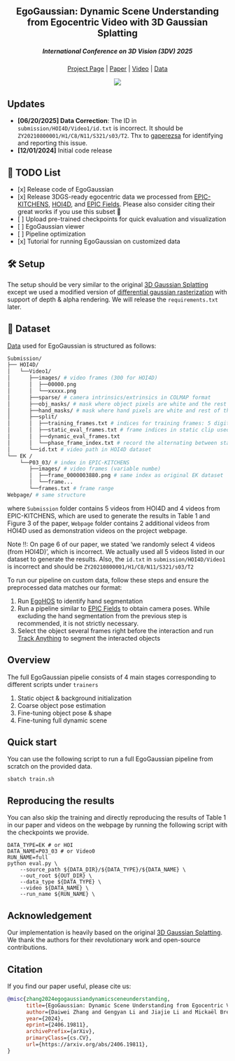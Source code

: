 <p align="center">
  <h2 align="center">EgoGaussian: Dynamic Scene Understanding from Egocentric Video with 3D Gaussian Splatting</h2>
  <h5 align="center">International Conference on 3D Vision (3DV) 2025</h5>
</p>

<div align="center"> 

[Project Page](https://zdwww.github.io/egogs.github.io/) | [Paper](https://arxiv.org/abs/2406.19811) | [Video](https://www.youtube.com/watch?v=nsZrmM7CJB0) | [Data](https://drive.google.com/file/d/1VCC71f7YYeCahQlSNpJ0BsR1995W6jDI/view?usp=sharing)

  <img src="assets/egogs.gif">
</div>

## Updates
- <b>[06/20/2025] Data Correction</b>: The ID in `submission/HOI4D/Video1/id.txt` is incorrect. It should be `ZY20210800001/H1/C8/N11/S321/s03/T2`. Thx to [gaperezsa](https://github.com/gaperezsa) for identifying and reporting this issue.
- <b>[12/01/2024]</b>  Initial code release

## 📝 TODO List
- \[x\] Release code of EgoGaussian 
- \[x\] Release 3DGS-ready egocentric data we processed from [EPIC-KITCHENS](https://epic-kitchens.github.io/2024), [HOI4D](https://hoi4d.github.io), and [EPIC Fields](https://epic-kitchens.github.io/epic-fields/). Please also consider citing their great works if you use this subset 🤗
- \[ \] Upload pre-trained checkpoints for quick evaluation and visualization
- \[ \] EgoGaussian viewer
- \[ \] Pipeline optimization
- \[x\] Tutorial for running EgoGaussian on customized data

## 🛠️ Setup
The setup should be very similar to the original [3D Gaussian Splatting](https://github.com/graphdeco-inria/gaussian-splatting) except we used a modified version of [differential gaussian rasterization](https://github.com/ashawkey/diff-gaussian-rasterization/tree/8829d14f814fccdaf840b7b0f3021a616583c0a1) with support of depth & alpha rendering. We will release the `requirements.txt` later.

## 🎥 Dataset

[Data](https://drive.google.com/file/d/1VCC71f7YYeCahQlSNpJ0BsR1995W6jDI/view?usp=sharing) used for EgoGaussian is structured as follows:

```bash
Submission/ 
├── HOI4D/ 
│   └──Video1/ 
│      ├──images/ # video frames (300 for HOI4D)
│      │  ├──00000.png 
│      │  └──xxxxx.png
│      ├──sparse/ # camera intrinsics/extrinsics in COLMAP format
│      ├──obj_masks/ # mask where object pixels are white and the rest of the image is black; may be missing for some frames.
│      ├──hand_masks/ # mask where hand pixels are white and rest of the image is black; must be ene mask per video frame
│      ├──split/
│      │  ├──training_frames.txt # indices for training frames: 5 digits for HOI4D, 10 for EK
│      │  ├──static_eval_frames.txt # frame indices in static clip used for evaluation
│      │  ├──dynamic_eval_frames.txt 
│      │  └──phase_frame_index.txt # record the alternating between static and dynamic clip, e.g. frame 0 to 55 are static, frame 56 to 139 are dynamic
│      └──id.txt # video path in HOI4D dataset
└── EK /
    └──P03_03/ # index in EPIC-KITCHENS
       ├──images/ # video frames (variable numbe)
       │  ├──frame_0000003880.png # same index as original EK dataset
       │  └──frame...
       └──frames.txt # frame range
Webpage/ # same structure
```
where `Submission` folder contains 5 videos from HOI4D and 4 videos from EPIC-KITCHENS, which are used to generate the results in Table 1 and Figure 3 of the paper, `Webpage` folder contains 2 additional videos from HOI4D used as demonstration videos on the project webpage.

Note ‼: On page 6 of our paper, we stated ‘we randomly select 4 videos (from HOI4D)’, which is incorrect. We actually used all 5 videos listed in our dataset to generate the results. Also, the `id.txt` in `submission/HOI4D/Video1` is incorrect and should be `ZY20210800001/H1/C8/N11/S321/s03/T2`

To run our pipeline on custom data, follow these steps and ensure the preprocessed data matches our format:
1. Run [EgoHOS](https://github.com/owenzlz/EgoHOS) to identify hand segmentation
2. Run a pipeline similar to [EPIC Fields](https://github.com/epic-kitchens/epic-fields-code)
 to obtain camera poses. While excluding the hand segmentation from the previous step is recommended, it is not strictly necessary.
3. Select the object several frames right before the interaction and run [Track Anything](https://github.com/gaomingqi/Track-Anything) to segment the interacted objects

## Overview

The full EgoGaussian pipelie consists of 4 main stages corresponding to different scripts under `trainers`

1. Static object & background initialization
2. Coarse object pose estimation
3. Fine-tuning object pose & shape
4. Fine-tuning full dynamic scene

## Quick start

You can use the following script to run a full EgoGaussian pipeline from scratch on the provided data.
```shell
sbatch train.sh
```

## Reproducing the results

You can also skip the training and directly reproducing the results of Table 1 in our paper and videos on the webpage by running the following script with the checkpoints we provide.
```shell
DATA_TYPE=EK # or HOI
DATA_NAME=P03_03 # or Video0
RUN_NAME=full
python eval.py \
    --source_path ${DATA_DIR}/${DATA_TYPE}/${DATA_NAME} \
    --out_root ${OUT_DIR} \
    --data_type ${DATA_TYPE} \
    --video ${DATA_NAME} \
    --run_name ${RUN_NAME} \
```

## Acknowledgement
Our implementation is heavily based on the original [3D Gaussian Splatting](https://github.com/graphdeco-inria/gaussian-splatting). We thank the authors for their revolutionary work and open-source contributions. 

## Citation
If you find our paper useful, please cite us:
```bib
@misc{zhang2024egogaussiandynamicsceneunderstanding,
      title={EgoGaussian: Dynamic Scene Understanding from Egocentric Video with 3D Gaussian Splatting}, 
      author={Daiwei Zhang and Gengyan Li and Jiajie Li and Mickaël Bressieux and Otmar Hilliges and Marc Pollefeys and Luc Van Gool and Xi Wang},
      year={2024},
      eprint={2406.19811},
      archivePrefix={arXiv},
      primaryClass={cs.CV},
      url={https://arxiv.org/abs/2406.19811}, 
}